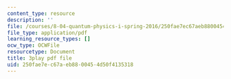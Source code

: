 ```yaml
---
content_type: resource
description: ''
file: /courses/8-04-quantum-physics-i-spring-2016/250fae7ec67aeb8800454d50f4135318_7q32Wnm4dEw.pdf
file_type: application/pdf
learning_resource_types: []
ocw_type: OCWFile
resourcetype: Document
title: 3play pdf file
uid: 250fae7e-c67a-eb88-0045-4d50f4135318
---
```

